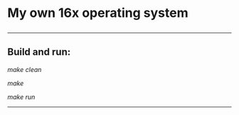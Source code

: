 <h1>My own 16x operating system

----------------------------------------------
<h2>Build and run:
<h6>
make clean

make

make run

----------------------------------------------

